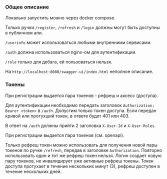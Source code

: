 ### Общее описание

Локально запустить можно через docker compose.

Только ручки `/register`, `/refresh` и `/login` должны могут быть доступны в публичном апи. 

`/userinfo` может использоваться любыми внутренними сервисами. 

`/auth` должна использоваться nginx-ом для аутентификации.

`/role` только для дебага, ей пользоваться нельзя.

На `http://localhost:8080/swagger-ui/index.html` неполное описание.

### Токены
При регистрации выдается пара токенов - рефреш и аксесс (доступа).

Для аутентификации необходимо передать заголовок `Authorization: Bearer <token>` в `/auth`. Допустим
только токен доступа. Если передан кривой или протухший токен, в ответе будет 401 или 403.

В ответ на `/auth` должны прийти 2 заголовка `X-User-Id` и `X-User-Roles`.

При регистрации выдается пара токенов (см. openapi).

Только рефреш токен можно использовать для получения новой пары токенов по ручке `/refresh`,
передав в заголовке `Authorization`. Повторно использовать
один и тот же рефреш токен нельзя. Логин создает новую пару токенов, не инвалидирует уже активные рефреш токены.
Токен доступа протухает в течение нескольких минут (3), рефреш доступен в течение нескольких дней.


